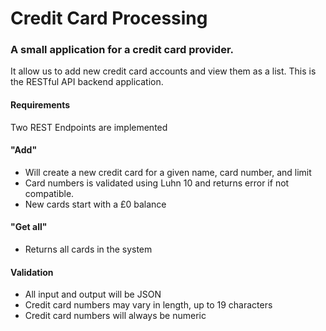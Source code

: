 # Credit Card Processing

### A small application for a credit card provider.

It allow us to add new credit card accounts and view them as a list.
This is the RESTful API backend application.

#### Requirements
Two REST Endpoints are implemented
#### "Add" 
* Will create a new credit card for a given name, card number, and limit
* Card numbers is validated using Luhn 10 and returns error if not compatible. 
* New cards start with a £0 balance

#### "Get all" 
* Returns all cards in the system

#### Validation
* All input and output will be JSON
* Credit card numbers may vary in length, up to 19 characters
* Credit card numbers will always be numeric
